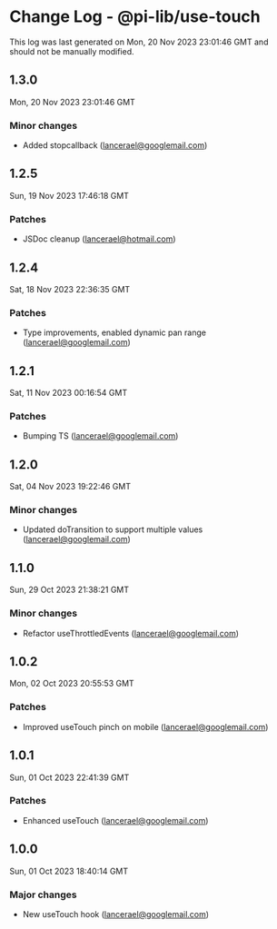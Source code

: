 # Change Log - @pi-lib/use-touch

This log was last generated on Mon, 20 Nov 2023 23:01:46 GMT and should not be manually modified.

<!-- Start content -->

## 1.3.0

Mon, 20 Nov 2023 23:01:46 GMT

### Minor changes

- Added stopcallback (lancerael@googlemail.com)

## 1.2.5

Sun, 19 Nov 2023 17:46:18 GMT

### Patches

- JSDoc cleanup (lancerael@hotmail.com)

## 1.2.4

Sat, 18 Nov 2023 22:36:35 GMT

### Patches

- Type improvements, enabled dynamic pan range (lancerael@googlemail.com)

## 1.2.1

Sat, 11 Nov 2023 00:16:54 GMT

### Patches

- Bumping TS (lancerael@googlemail.com)

## 1.2.0

Sat, 04 Nov 2023 19:22:46 GMT

### Minor changes

- Updated doTransition to support multiple values (lancerael@googlemail.com)

## 1.1.0

Sun, 29 Oct 2023 21:38:21 GMT

### Minor changes

- Refactor useThrottledEvents (lancerael@googlemail.com)

## 1.0.2

Mon, 02 Oct 2023 20:55:53 GMT

### Patches

- Improved useTouch pinch on mobile (lancerael@googlemail.com)

## 1.0.1

Sun, 01 Oct 2023 22:41:39 GMT

### Patches

- Enhanced useTouch (lancerael@googlemail.com)

## 1.0.0

Sun, 01 Oct 2023 18:40:14 GMT

### Major changes

- New useTouch hook (lancerael@googlemail.com)
